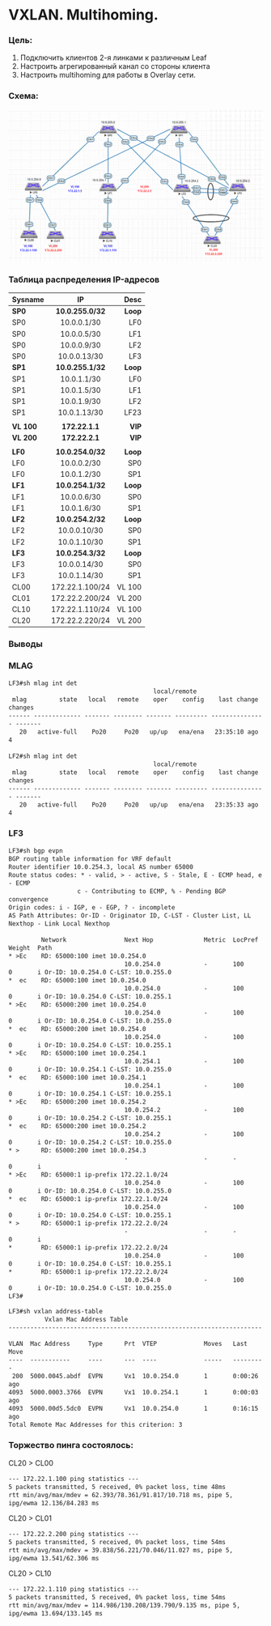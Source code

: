 # VXLAN. Multihoming.

### Цель:
1. Подключить клиентов 2-я линками к различным Leaf
2. Настроить агрегированный канал со стороны клиента
3. Настроить multihoming для работы в Overlay сети. 

### Схема:
![alt text](image.png "Занимательная картинка №1")

### Таблица распределения IP-адресов
| Sysname       | IP                | Desc |
| ------------- |:------------------:| -----:|
| **SP0**     | **10.0.255.0/32**   |**Loop**|
| SP0    | 10.0.0.1/30 |  LF0 |
| SP0  | 10.0.0.5/30        |   LF1|
| SP0  | 10.0.0.9/30        |   LF2 |
| SP0  | 10.0.0.13/30        |   LF3 |
| **SP1**     | **10.0.255.1/32**   |**Loop** |
| SP1    | 10.0.1.1/30 |  LF0 |
| SP1  | 10.0.1.5/30        |   LF1|
| SP1  | 10.0.1.9/30        |   LF2 |
| SP1  | 10.0.1.13/30        |   LF23 |
|    |    |    |
| **VL 100**     | **172.22.1.1**   |**VIP** |
| **VL 200**     | **172.22.2.1**   |**VIP** |
|    |    |    |
| **LF0**     | **10.0.254.0/32**   |**Loop** |
| LF0  | 10.0.0.2/30        |   SP0|
| LF0  | 10.0.1.2/30        |   SP1 |
| **LF1**    | **10.0.254.1/32**   |**Loop** |
| LF1  | 10.0.0.6/30        |   SP0|
| LF1  | 10.0.1.6/30        |   SP1 |
| **LF2**    | **10.0.254.2/32**   |**Loop** |
| LF2  | 10.0.0.10/30        |   SP0|
| LF2  | 10.0.1.10/30        |   SP1 |
| **LF3**    | **10.0.254.3/32**   |**Loop** |
| LF3  | 10.0.0.14/30        |   SP0|
| LF3  | 10.0.1.14/30        |   SP1 |
| CL00 | 172.22.1.100/24    |   VL 100 |
| CL01 | 172.22.2.200/24    |   VL 200 |
| CL10 | 172.22.1.110/24    |   VL 100 |
| CL20 | 172.22.2.220/24    |   VL 200 |

### Выводы 
### MLAG
``` 
LF3#sh mlag int det
                                        local/remote
 mlag         state   local   remote    oper    config    last change   changes
------ ------------- ------- -------- ------- --------- --------------- -------
   20   active-full    Po20     Po20   up/up   ena/ena   23:35:10 ago         4

LF2#sh mlag int det
                                        local/remote
 mlag         state   local   remote    oper    config    last change   changes
------ ------------- ------- -------- ------- --------- --------------- -------
   20   active-full    Po20     Po20   up/up   ena/ena   23:35:33 ago         4
   ``` 

   ### LF3
 ``` 
LF3#sh bgp evpn
BGP routing table information for VRF default
Router identifier 10.0.254.3, local AS number 65000
Route status codes: * - valid, > - active, S - Stale, E - ECMP head, e - ECMP
                    c - Contributing to ECMP, % - Pending BGP convergence
Origin codes: i - IGP, e - EGP, ? - incomplete
AS Path Attributes: Or-ID - Originator ID, C-LST - Cluster List, LL Nexthop - Link Local Nexthop

          Network                Next Hop              Metric  LocPref Weight  Path
 * >Ec    RD: 65000:100 imet 10.0.254.0
                                 10.0.254.0            -       100     0       i Or-ID: 10.0.254.0 C-LST: 10.0.255.0
 *  ec    RD: 65000:100 imet 10.0.254.0
                                 10.0.254.0            -       100     0       i Or-ID: 10.0.254.0 C-LST: 10.0.255.1
 * >Ec    RD: 65000:200 imet 10.0.254.0
                                 10.0.254.0            -       100     0       i Or-ID: 10.0.254.0 C-LST: 10.0.255.0
 *  ec    RD: 65000:200 imet 10.0.254.0
                                 10.0.254.0            -       100     0       i Or-ID: 10.0.254.0 C-LST: 10.0.255.1
 * >Ec    RD: 65000:100 imet 10.0.254.1
                                 10.0.254.1            -       100     0       i Or-ID: 10.0.254.1 C-LST: 10.0.255.0
 *  ec    RD: 65000:100 imet 10.0.254.1
                                 10.0.254.1            -       100     0       i Or-ID: 10.0.254.1 C-LST: 10.0.255.1
 * >Ec    RD: 65000:200 imet 10.0.254.2
                                 10.0.254.2            -       100     0       i Or-ID: 10.0.254.2 C-LST: 10.0.255.1
 *  ec    RD: 65000:200 imet 10.0.254.2
                                 10.0.254.2            -       100     0       i Or-ID: 10.0.254.2 C-LST: 10.0.255.0
 * >      RD: 65000:200 imet 10.0.254.3
                                 -                     -       -       0       i
 * >Ec    RD: 65000:1 ip-prefix 172.22.1.0/24
                                 10.0.254.0            -       100     0       i Or-ID: 10.0.254.0 C-LST: 10.0.255.0
 *  ec    RD: 65000:1 ip-prefix 172.22.1.0/24
                                 10.0.254.0            -       100     0       i Or-ID: 10.0.254.0 C-LST: 10.0.255.1
 * >      RD: 65000:1 ip-prefix 172.22.2.0/24
                                 -                     -       -       0       i
 *        RD: 65000:1 ip-prefix 172.22.2.0/24
                                 10.0.254.0            -       100     0       i Or-ID: 10.0.254.0 C-LST: 10.0.255.1
 *        RD: 65000:1 ip-prefix 172.22.2.0/24
                                 10.0.254.0            -       100     0       i Or-ID: 10.0.254.0 C-LST: 10.0.255.0
LF3#
``` 
``` 
LF3#sh vxlan address-table
          Vxlan Mac Address Table
----------------------------------------------------------------------

VLAN  Mac Address     Type      Prt  VTEP             Moves   Last Move
----  -----------     ----      ---  ----             -----   ---------
 200  5000.0045.abdf  EVPN      Vx1  10.0.254.0       1       0:00:26 ago
4093  5000.0003.3766  EVPN      Vx1  10.0.254.1       1       0:00:03 ago
4093  5000.00d5.5dc0  EVPN      Vx1  10.0.254.0       1       0:16:15 ago
Total Remote Mac Addresses for this criterion: 3
``` 
### Торжество пинга состоялось: 
CL20 > CL00
``` 
--- 172.22.1.100 ping statistics ---
5 packets transmitted, 5 received, 0% packet loss, time 48ms
rtt min/avg/max/mdev = 62.393/78.361/91.817/10.718 ms, pipe 5, ipg/ewma 12.136/84.283 ms
``` 
CL20 > CL01
``` 
--- 172.22.2.200 ping statistics ---
5 packets transmitted, 5 received, 0% packet loss, time 54ms
rtt min/avg/max/mdev = 39.838/56.221/70.046/11.027 ms, pipe 5, ipg/ewma 13.541/62.306 ms
``` 
CL20 > CL10
``` 
--- 172.22.1.110 ping statistics ---
5 packets transmitted, 5 received, 0% packet loss, time 54ms
rtt min/avg/max/mdev = 114.986/130.208/139.790/9.135 ms, pipe 5, ipg/ewma 13.694/133.145 ms
``` 